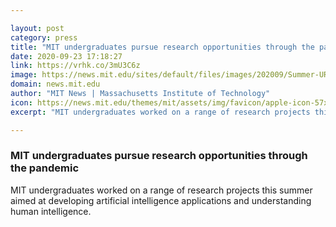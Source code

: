 ```yaml
---

layout: post
category: press
title: "MIT undergraduates pursue research opportunities through the pandemic"
date: 2020-09-23 17:18:27
link: https://vrhk.co/3mU3C6z
image: https://news.mit.edu/sites/default/files/images/202009/Summer-UROP.png
domain: news.mit.edu
author: "MIT News | Massachusetts Institute of Technology"
icon: https://news.mit.edu/themes/mit/assets/img/favicon/apple-icon-57x57.png
excerpt: "MIT undergraduates worked on a range of research projects this summer aimed at developing artificial intelligence applications and understanding human intelligence."

---
```


### MIT undergraduates pursue research opportunities through the pandemic

MIT undergraduates worked on a range of research projects this summer aimed at developing artificial intelligence applications and understanding human intelligence.